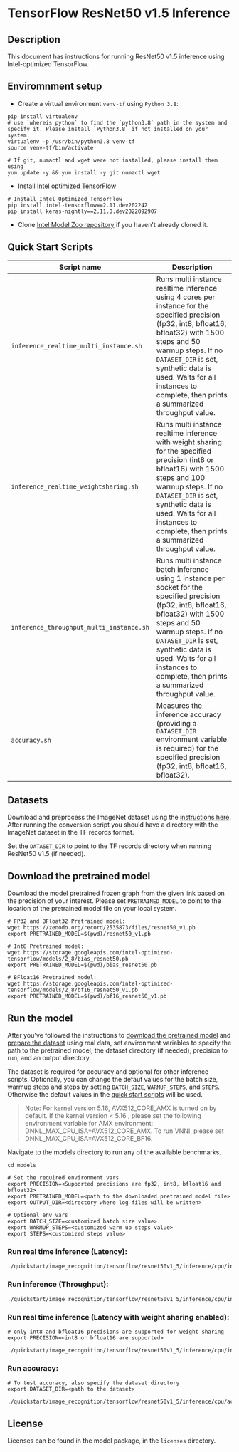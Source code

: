 <!--- 0. Title -->
# TensorFlow ResNet50 v1.5 Inference

<!-- 10. Description -->
## Description

This document has instructions for running ResNet50 v1.5 inference using
Intel-optimized TensorFlow.

## Enviromnment setup

* Create a virtual environment `venv-tf` using `Python 3.8`:
```
pip install virtualenv
# use `whereis python` to find the `python3.8` path in the system and specify it. Please install `Python3.8` if not installed on your system.
virtualenv -p /usr/bin/python3.8 venv-tf
source venv-tf/bin/activate

# If git, numactl and wget were not installed, please install them using
yum update -y && yum install -y git numactl wget
```

* Install [Intel optimized TensorFlow](https://pypi.org/project/intel-tensorflow/2.11.dev202242/)
```
# Install Intel Optimized TensorFlow
pip install intel-tensorflow==2.11.dev202242
pip install keras-nightly==2.11.0.dev2022092907
```

* Clone [Intel Model Zoo repository](https://github.com/IntelAI/models) if you haven't already cloned it.

<!--- 40. Quick Start Scripts -->
## Quick Start Scripts

| Script name | Description |
|-------------|-------------|
| `inference_realtime_multi_instance.sh` | Runs multi instance realtime inference using 4 cores per instance for the specified precision (fp32, int8, bfloat16, bfloat32) with 1500 steps and 50 warmup steps. If no `DATASET_DIR` is set, synthetic data is used. Waits for all instances to complete, then prints a summarized throughput value. |
| `inference_realtime_weightsharing.sh` | Runs multi instance realtime inference with weight sharing for the specified precision (int8 or bfloat16) with 1500 steps and 100 warmup steps. If no `DATASET_DIR` is set, synthetic data is used. Waits for all instances to complete, then prints a summarized throughput value. |
| `inference_throughput_multi_instance.sh` | Runs multi instance batch inference using 1 instance per socket for the specified precision (fp32, int8, bfloat16, bfloat32) with 1500 steps and 50 warmup steps. If no `DATASET_DIR` is set, synthetic data is used. Waits for all instances to complete, then prints a summarized throughput value. |
| `accuracy.sh` | Measures the inference accuracy (providing a `DATASET_DIR` environment variable is required) for the specified precision (fp32, int8, bfloat16, bfloat32). |


<!--- 30. Datasets -->
## Datasets

Download and preprocess the ImageNet dataset using the [instructions here](https://github.com/IntelAI/models/tree/master/datasets/imagenet#imagenet-dataset-scripts).
After running the conversion script you should have a directory with the
ImageNet dataset in the TF records format.

Set the `DATASET_DIR` to point to the TF records directory when running ResNet50 v1.5 (if needed).

## Download the pretrained model
Download the model pretrained frozen graph from the given link based on the precision of your interest. Please set `PRETRAINED_MODEL` to point to the location of the pretrained model file on your local system.
```
# FP32 and BFloat32 Pretrained model:
wget https://zenodo.org/record/2535873/files/resnet50_v1.pb
export PRETRAINED_MODEL=$(pwd)/resnet50_v1.pb

# Int8 Pretrained model:
wget https://storage.googleapis.com/intel-optimized-tensorflow/models/2_8/bias_resnet50.pb
export PRETRAINED_MODEL=$(pwd)/bias_resnet50.pb

# BFloat16 Pretrained model:
wget https://storage.googleapis.com/intel-optimized-tensorflow/models/2_8/bf16_resnet50_v1.pb
export PRETRAINED_MODEL=$(pwd)/bf16_resnet50_v1.pb
```

## Run the model

After you've followed the instructions to [download the pretrained model](#download-the-pretrained-model)
and [prepare the dataset](#datasets) using real data, set environment variables to
specify the path to the pretrained model, the dataset directory (if needed), precision to run, and an output directory.

The dataset is required for accuracy and optional for other inference scripts.
Optionally, you can change the defaut values for the batch size, warmup steps and steps by setting `BATCH_SIZE`, `WARMUP_STEPS`, and `STEPS`. Otherwise the default values in the [quick start scripts](#quick-start-scripts) will be used.

>Note: 
For kernel version 5.16, AVX512_CORE_AMX is turned on by default. If the kernel version < 5.16 , please set the following environment variable for AMX environment: DNNL_MAX_CPU_ISA=AVX512_CORE_AMX. To run VNNI, please set DNNL_MAX_CPU_ISA=AVX512_CORE_BF16.

Navigate to the models directory to run any of the available benchmarks.
```
cd models

# Set the required environment vars
export PRECISION=<Supported precisions are fp32, int8, bfloat16 and bfloat32>
export PRETRAINED_MODEL=<path to the downloaded pretrained model file>
export OUTPUT_DIR=<directory where log files will be written>

# Optional env vars
export BATCH_SIZE=<customized batch size value>
export WARMUP_STEPS=<customized warm up steps value>
export STEPS=<customized steps value>
```
### Run real time inference (Latency):
```
./quickstart/image_recognition/tensorflow/resnet50v1_5/inference/cpu/inference_realtime_multi_instance.sh
```

### Run inference (Throughput):
```
./quickstart/image_recognition/tensorflow/resnet50v1_5/inference/cpu/inference_throughput_multi_instance.sh
```

### Run real time inference (Latency with weight sharing enabled):
```
# only int8 and bfloat16 precisions are supported for weight sharing
export PRECISION=<int8 or bfloat16 are supported>

./quickstart/image_recognition/tensorflow/resnet50v1_5/inference/cpu/inference_realtime_weightsharing.sh
```

### Run accuracy:
```
# To test accuracy, also specify the dataset directory
export DATASET_DIR=<path to the dataset>

./quickstart/image_recognition/tensorflow/resnet50v1_5/inference/cpu/accuracy.sh
```

<!--- 80. License -->
## License

Licenses can be found in the model package, in the `licenses` directory.

